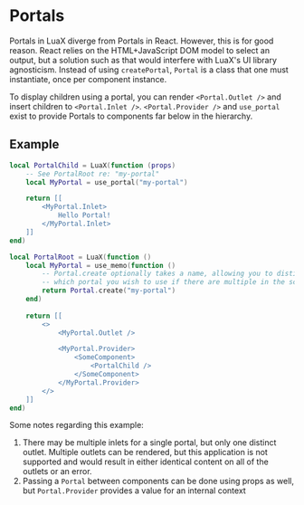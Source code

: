 <!-- TODO rewrite: I wrote these docs with a very bad head cold. -->

# Portals

Portals in LuaX diverge from Portals in React. However, this is for good reason.
React relies on the HTML+JavaScript DOM model to select an output, but a
solution such as that would interfere with LuaX's UI library agnosticism.
Instead of using `createPortal`, `Portal` is a class that one must instantiate,
once per component instance. 

To display children using a portal, you can render `<Portal.Outlet />` and
insert children to `<Portal.Inlet />`. `<Portal.Provider />` and `use_portal`
exist to provide Portals to components far below in the hierarchy.

## Example

```lua
local PortalChild = LuaX(function (props)
    -- See PortalRoot re: "my-portal"
    local MyPortal = use_portal("my-portal")

    return [[
        <MyPortal.Inlet>
            Hello Portal!
        </MyPortal.Inlet>
    ]]
end)

local PortalRoot = LuaX(function ()
    local MyPortal = use_memo(function ()
        -- Portal.create optionally takes a name, allowing you to distinguish 
        -- which portal you wish to use if there are multiple in the scope.
        return Portal.create("my-portal")
    end)
    
    return [[
        <>
            <MyPortal.Outlet />

            <MyPortal.Provider>
                <SomeComponent>
                    <PortalChild />
                </SomeComponent>
            </MyPortal.Provider>
        </>
    ]]
end)
```

Some notes regarding this example:
 1. There may be multiple inlets for a single portal, but only one distinct
    outlet. Multiple outlets can be rendered, but this application is not
    supported and would result in either identical content on all of the outlets
    or an error.
 2. Passing a `Portal` between components can be done using props as well, but
    `Portal.Provider` provides a value for an internal context

